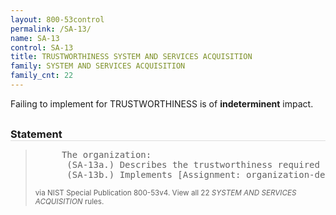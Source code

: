 ```yaml
---
layout: 800-53control
permalink: /SA-13/
name: SA-13
control: SA-13
title: TRUSTWORTHINESS SYSTEM AND SERVICES ACQUISITION
family: SYSTEM AND SERVICES ACQUISITION
family_cnt: 22
---
```

<p class="text-">Failing to implement for TRUSTWORTHINESS is of <b>indeterminent</b> impact.</p>

<h3 style="border-bottom:1px solid #ddd;margin:30px 0 8px 0;">Statement</h3>
<blockquote>
<pre>     The organization: 
      (SA-13a.) Describes the trustworthiness required in the [Assignment: organization-defined information system, information system component, or information system service] supporting its critical missions/business functions; and 
      (SA-13b.) Implements [Assignment: organization-defined assurance overlay] to achieve such trustworthiness. 
</pre>
<p><small>via NIST Special Publication 800-53v4. View all 22 <i>SYSTEM AND SERVICES ACQUISITION</i> rules. <a href="/cce/ssg/group/$Group_id"><span class="glyphicon glyphicon-link"></span></a> </small></p>
</blockquote>

